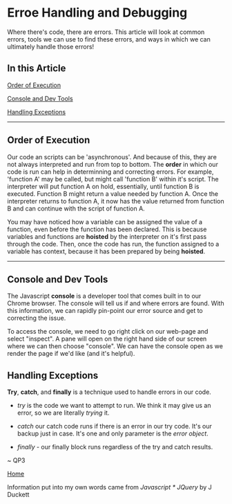# Erroe Handling and Debugging

Where there's code, there are errors.  This article will look at common errors, tools we can use to find these errors, and ways in which we can ultimately handle those errors!

## In this Article

[Order of Execution](#topic1)

[Console and Dev Tools](#topic2)

[Handling Exceptions](#topic3)

---

<a name="topic1"></a>

## Order of Execution

Our code an scripts can be 'asynchronous'. And because of this, they are not always interpreted and run from top to bottom.  The **order** in which our code is run can help in determinning and correcting errors.  For example, 'function A' may be called, but might call 'function B' within it's script.  The interpreter will put function A on hold, essentially, until function B is executed.  Function B might return a value needed by function A.  Once the interpreter returns to function A, it now has the value returned from function B and can continue with the script of function A.

You may have noticed how a variable can be assigned the value of a function, even before the function has been declared.  This is because variables and functions are **hoisted** by the interpreter on it's first pass through the code.  Then, once the code has run, the function assigned to a variable has context, because it has been prepared by being **hoisted**.

---

<a name="topic2"></a>

## Console and Dev Tools

The Javascript **console** is a developer tool that comes built in to our Chrome browser. The console will tell us if and where errors are found.  With this information, we can rapidly pin-point our error source and get to correcting the issue.

To access the console, we need to go right click on our web-page and select "inspect".  A pane will open on the right hand side of our screen where we can then choose "console".  We can have the console open as we render the page if we'd like (and it's helpful).

<a name="topic3"></a>

## Handling Exceptions

**Try**, **catch**, and **finally** is a technique used to handle errors in our code. 

* *try* is the code we want to attempt to run.  We think it may give us an error, so we are literally *trying* it. 

* *catch* our catch code runs if there is an error in our try code.  It's our backup just in case. It's one and only parameter is the *error object*.

* *finally* - our finally block runs regardless of the try and catch results.


~ QP3

[Home](../README.md)

Information put into my own words came from *Javascript * JQuery* by J Duckett
